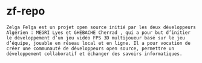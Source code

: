 # zf-repo
    Zelga Felga est un projet open source initié par les deux développeurs Algérien : MEGRI Lyes et GHEBACHE Cherrad , qui a pour but d’initier le développement d’un jeu vidéo FPS 3D multijoueur basé sur le jeu d’équipe, jouable en réseau local et en ligne. Il a pour vocation de créer une communauté de développeurs open source, permettre un développement collaboratif et échanger des savoirs informatiques.
    
